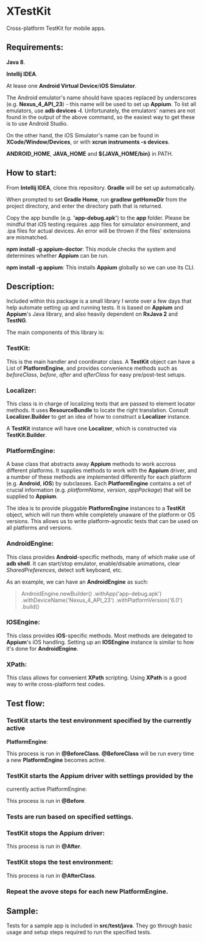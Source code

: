 # XTestKit
Cross-platform TestKit for mobile apps.

## Requirements:

**Java 8**.

**Intellij IDEA**.

At lease one **Android Virtual Device**/**iOS Simulator**.

The Android emulator's name should have spaces replaced by underscores
(e.g. **Nexus_4_API_23**) - this name will be used to set up **Appium**. To
list all emulators, use **adb devices -l**. Unfortunately, the emulators'
names are not found in the output of the above command, so the easiest way
to get these is to use Android Studio.

On the other hand, the iOS Simulator's name can be found in
**XCode/Window/Devices**, or with **xcrun instruments -s devices**.

**ANDROID_HOME**, **JAVA_HOME** and **${JAVA_HOME/bin}** in PATH.

## How to start:

From **Intellij IDEA**, clone this repository. **Gradle** will be set up
automatically.

When prompted to set **Gradle Home**, run **gradlew getHomeDir** from the
project directory, and enter the directory path that is returned.

Copy the app bundle (e.g. **'app-debug.apk'**) to the **app** folder. Please
be mindful that iOS testing requires .app files for simulator environment,
and .ipa files for actual devices. An error will be thrown if the files'
extensions are mismatched.

**npm install -g appium-doctor**: This module checks the system and determines
whether **Appium** can be run.

**npm install -g appium**: This installs **Appium** globally so we can use
its CLI.

## Description:

Included within this package is a small library I wrote over a few days that
help automate setting up and running tests. It is based on **Appium**
and **Appium**'s Java library, and also heavily dependent on **RxJava 2** and
**TestNG**.

The main components of this library is:

### TestKit: 

This is the main handler and coordinator class. A **TestKit** object can
have a List of **PlatformEngine**, and provides convenience methods such
as *beforeClass*, *before*, *after* and *afterClass* for easy pre/post-test
setups.

### Localizer:

This class is in charge of localizing texts that are passed to element
locator methods. It uses **ResourceBundle** to locate the right translation.
Consult **Localizer.Builder** to get an idea of how to construct a
**Localizer** instance.

A **TestKit** instance will have one **Localizer**, which is constructed
via **TestKit.Builder**.

### PlatformEngine: 

A base class that abstracts away **Appium** methods to work accross different
platforms. It supplies methods to work with the **Appium** driver, and a number
of these methods are implemented differently for each platform
(e.g. **Android**, **iOS**) by subclasses. Each **PlatformEngine** contains
a set of crucial information (e.g. *platformName*, *version*, *appPackage*)
that will be supplied to **Appium**.

The idea is to provide pluggable **PlatformEngine** instances to a **TestKit**
object, which will run them while completely unaware of the platform or OS
versions. This allows us to write platform-agnostic tests that can be used on
all platforms and versions.

### AndroidEngine: 

This class provides **Android**-specific methods, many of which make use of
**adb shell**. It can start/stop emulator, enable/disable animations, clear
*SharedPreferences*, detect soft keyboard, etc.

As an example, we can have an **AndroidEngine** as such:

> AndroidEngine.newBuilder()
  .withApp('app-debug.apk')
  .withDeviceName('Nexus_4_API_23')
  .withPlatformVersion('6.0')
  .build()

### IOSEngine:

This class provides **iOS**-specific methods. Most methods are delegated to
**Appium**'s iOS handling. Setting up an **IOSEngine** instance is similar to
how it's done for **AndroidEngine**.

### XPath: 

This class allows for convenient **XPath** scripting. Using **XPath** is a
good way to write cross-platform test codes.

## Test flow:

### **TestKit** starts the test environment specified by the currently active
**PlatformEngine**:

This process is run in **@BeforeClass**. **@BeforeClass** will be run every
time a new **PlatformEngine** becomes active.

### **TestKit** starts the **Appium** driver with settings provided by the
currently active PlatformEngine:

This process is run in **@Before**.

### Tests are run based on specified settings.

### **TestKit** stops the **Appium** driver:

This process is run in **@After**.

### **TestKit** stops the test environment:

This process is run in **@AfterClass**.

### Repeat the avove steps for each new **PlatformEngine**.

## Sample:

Tests for a sample app is included in **src/test/java**. They go through basic
usage and setup steps required to run the specified tests.
